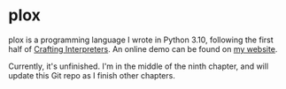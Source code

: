 # plox

plox is a programming language I wrote in Python 3.10, following the first half of [Crafting Interpreters](https://craftinginterpreters.com/). An online demo can be found on [my website](https://www.kevincao.xyz/plox).

Currently, it's unfinished. I'm in the middle of the ninth chapter, and will update this Git repo as I finish other chapters.
